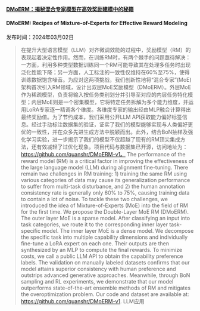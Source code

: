 #### [DMoERM：揭秘混合专家模型在高效奖励建模中的秘籍](https://arxiv.org/abs/2403.01197)
#### DMoERM: Recipes of Mixture-of-Experts for Effective Reward Modeling
发布时间：2024年03月02日
> 在提升大型语言模型（LLM）对齐微调效能的过程中，奖励模型（RM）的表现起着决定性作用。然而，在训练RM时，有两个棘手的问题亟待解决：一方面，利用多种类型数据训练同一个RM可能导致其在处理多任务时出现泛化性能下降；另一方面，人工标注的一致性仅维持在60%至75%，使得训练数据饱含噪音。为应对这两项挑战，我们创新性地将“混合专家”(MoE)架构首次引入RM领域，设计出双层MoE奖励模型（DMoERM）。外层MoE作为稀疏模型，负责将输入按任务类别划分并引导至对应的内层任务特化模型；内层MoE则是一个密集模型，它将特定任务拆解为多个能力维度，并运用LoRA专家逐一精调各个维度。各维度专家的输出经由MLP融合计算得出最终奖励值。为了节约成本，我们采用公开LLM API获取能力偏好标签信息。经过手动标注数据集的验证，证实了我们的模型能够实现与人类偏好更优的一致性，并在众多先进生成方法中脱颖而出。此外，结合BoN抽样及强化学习实验，进一步揭示了我们的模型不仅超越了现有的RM顶尖集成方法，还有效减轻了过优化现象。项目代码与数据集已开源，访问地址为：https://github.com/quanshr/DMoERM-v1。
> The performance of the reward model (RM) is a critical factor in improving the effectiveness of the large language model (LLM) during alignment fine-tuning. There remain two challenges in RM training: 1) training the same RM using various categories of data may cause its generalization performance to suffer from multi-task disturbance, and 2) the human annotation consistency rate is generally only $60\%$ to $75\%$, causing training data to contain a lot of noise. To tackle these two challenges, we introduced the idea of Mixture-of-Experts (MoE) into the field of RM for the first time. We propose the Double-Layer MoE RM (DMoERM). The outer layer MoE is a sparse model. After classifying an input into task categories, we route it to the corresponding inner layer task-specific model. The inner layer MoE is a dense model. We decompose the specific task into multiple capability dimensions and individually fine-tune a LoRA expert on each one. Their outputs are then synthesized by an MLP to compute the final rewards. To minimize costs, we call a public LLM API to obtain the capability preference labels. The validation on manually labeled datasets confirms that our model attains superior consistency with human preference and outstrips advanced generative approaches. Meanwhile, through BoN sampling and RL experiments, we demonstrate that our model outperforms state-of-the-art ensemble methods of RM and mitigates the overoptimization problem. Our code and dataset are available at: https://github.com/quanshr/DMoERM-v1.
LLM应用